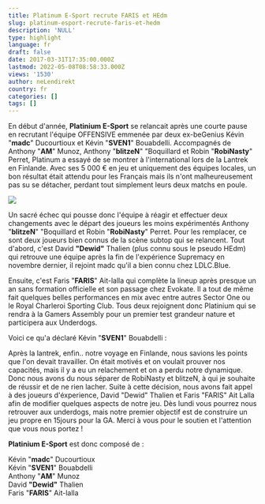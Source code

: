 ```yaml
---
title: Platinum E-Sport recrute FARIS et HEdm
slug: platinum-esport-recrute-faris-et-hedm
description: 'NULL'
type: highlight
language: fr
draft: false
date: 2017-03-31T17:35:00.000Z
lastmod: 2022-05-08T08:58:33.000Z
views: '1530'
author: neLendirekt
country: fr
categories: []
tags: []
---
```

En début d'année, **Platinium E-Sport** se relancait après une courte pause en recrutant l'équipe OFFENSIVE emmenée par deux ex-beGenius Kévin "**madc**" Ducourtioux et Kévin "**SVEN1**" Bouabdelli. Accompagnés de Anthony "**AM**" Munoz, Anthony "**blitzeN**" "Boquillard et Robin "**RobiNasty**" Perret, Platinum a essayé de se montrer à l'international lors de la Lantrek en Finlande. Avec ses 5 000 € en jeu et uniquement des équipes locales, un bon résultat était attendu pour les Français mais ils n'ont malheureusement pas su se détacher, perdant tout simplement leurs deux matchs en poule.

![](/storage/images/58de7d217ddc6_14776448719722jpeg.jpeg)

Un sacré échec qui pousse donc l'équipe à réagir et effectuer deux changements avec le départ des joueurs les moins expérimentés Anthony "**blitzeN**" "Boquillard et Robin "**RobiNasty**" Perret. Pour les remplacer, ce sont deux joueurs bien connus de la scène subtop qui se relancent. Tout d'abord, c'est David **"Dewid"** Thalien (plus connu sous le pseudo HEdm) qui retrouve une équipe après la fin de l'expérience Supremacy en novembre dernier, il rejoint madc qu'il a bien connu chez LDLC.Blue.

Ensuite, c'est Faris "**FARIS**" Ait-lalla qui complète la lineup après presque un an sans formation officielle et son passage chez Evokate. Il a tout de même fait quelques belles performances en mix avec entre autres Sector One ou le Royal Charleroi Sporting Club. Tous deux rejoignent donc Platinium qui se rendra à la Gamers Assembly pour un premier test grandeur nature et participera aux Underdogs.

Voici ce qu'a déclaré Kévin "**SVEN1**" Bouabdelli : 

Après la lantrek, enfin.. notre voyage en Finlande, nous savions les points que l'on devait travailler. On était motivés et on voulait prouver nos capacités, mais il y a eu un relachement et on a perdu notre dynamique. Donc nous avons du nous séparer de RobiNasty et blitzeN, à qui je souhaite de réussir et de ne rien lacher. Suite à cette décision, nous avons fait appel à des joueurs d'éxperience, David "Dewid" Thalien et Faris "FARIS" Ait Lalla afin de modifier quelques aspects de notre jeu. Dès lundi vous pourrez nous retrouver aux underdogs, mais notre premier objectif est de construire un jeu propre en 15jours pour la GA. Merci à vous pour le soutien et l'attention que vous nous portez ! 

**Platinium E-Sport** est donc composé de :

Kévin "**madc**" Ducourtioux  
Kévin "**SVEN1**" Bouabdelli  
Anthony "**AM**" Munoz  
David **"Dewid"** Thalien  
Faris "**FARIS**" Ait-lalla
